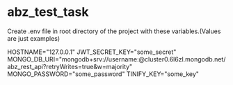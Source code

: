 # abz_test_task

Create .env file in root directory of the project with these variables.(Values are just examples)


HOSTNAME="127.0.0.1"
JWT_SECRET_KEY="some_secret"
MONGO_DB_URI="mongodb+srv://username:<password>@cluster0.6l6zl.mongodb.net/abz_rest_api?retryWrites=true&w=majority"
MONGO_PASSWORD="some_password"
TINIFY_KEY="some_key"

